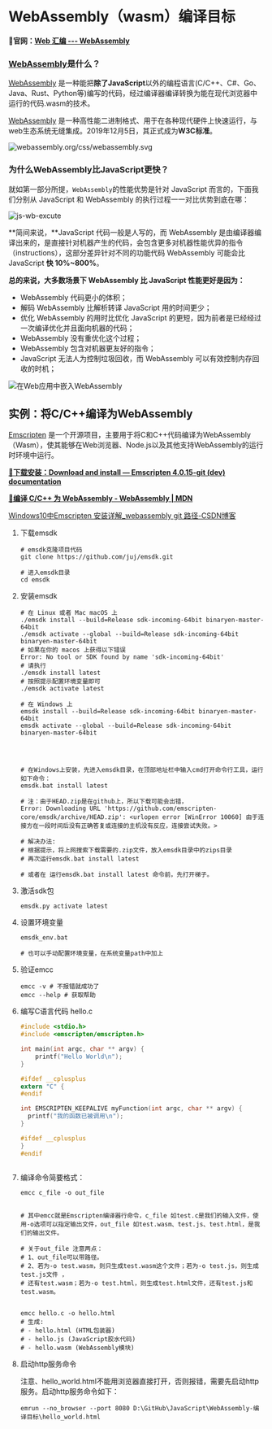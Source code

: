 # WebAssembly（wasm）编译目标



**🚀官网：[Web 汇编 --- WebAssembly](https://webassembly.org/)**



### [WebAssembly](https://developer.mozilla.org/zh-CN/docs/WebAssembly)是什么？

[WebAssembly](https://developer.mozilla.org/en-US/docs/WebAssembly/Concepts) 是一种能把**除了JavaScript**以外的编程语言(C/C++、C#、Go、Java、Rust、Python等)编写的代码，经过编译器编译转换为能在现代浏览器中运行的代码.wasm的技术。

[WebAssembly](https://developer.mozilla.org/en-US/docs/WebAssembly/Concepts) 是一种高性能二进制格式、用于在各种现代硬件上快速运行，与web生态系统无缝集成。2019年12月5日，其正式成为**W3C标准**。

![webassembly.org/css/webassembly.svg](https://webassembly.org/css/webassembly.svg)





### 为什么WebAssembly比JavaScript更快？

就如第一部分所提，`WebAssembly`的性能优势是针对 JavaScript 而言的，下面我们分别从 JavaScript 和 WebAssembly 的执行过程一一对比优势到底在哪：

![js-wb-excute](D:\GitHub\JavaScript\WebAssembly-编译目标\WebAssembly为什么快.png)

**简间来说，**JavaScript 代码一般是人写的，而 WebAssembly 是由编译器编译出来的，是直接针对机器产生的代码，会包含更多对机器性能优异的指令（instructions），这部分差异针对不同的功能代码 WebAssembly 可能会比 JavaScript **快 10%~800%**。

**总的来说，大多数场景下 WebAssembly 比 JavaScript 性能更好是因为：**

- WebAssembly 代码更小的体积；
- 解码 WebAssembly 比解析转译 JavaScript 用的时间更少；
- 优化 WebAssembly 的用时比优化 JavaScript 的更短，因为前者是已经经过一次编译优化并且面向机器的代码；
- WebAssembly 没有重优化这个过程；
- WebAssembly 包含对机器更友好的指令；
- JavaScript 无法人为控制垃圾回收，而 WebAssembly 可以有效控制内存回收的时机；

![在Web应用中嵌入WebAssembly](D:\GitHub\JavaScript\WebAssembly-编译目标\在Web应用中嵌入WebAssembly.png)





## 实例：将C/C++编译为WebAssembly



[Emscripten](https://emscripten.org/) 是一个开源项目，主要用于将C和C++代码编译为WebAssembly（Wasm），使其能够在Web浏览器、Node.js以及其他支持WebAssembly的运行时环境中运行。



**[🚀下载安装：Download and install — Emscripten 4.0.15-git (dev) documentation](https://emscripten.org/docs/getting_started/downloads.html)**



**[🚀编译 C/C++ 为 WebAssembly - WebAssembly | MDN](https://developer.mozilla.org/zh-CN/docs/WebAssembly/Guides/C_to_Wasm)**



[Windows10中Emscripten 安装详解_webassembly git 路径-CSDN博客](https://blog.csdn.net/cnds123/article/details/106742371)



1. 下载emsdk

   ```shell
   # emsdk克隆项目代码
   git clone https://github.com/juj/emsdk.git
   
   # 进入emsdk目录
   cd emsdk
   ```

   

2. 安装emsdk

   ```shell
   # 在 Linux 或者 Mac macOS 上
   ./emsdk install --build=Release sdk-incoming-64bit binaryen-master-64bit
   ./emsdk activate --global --build=Release sdk-incoming-64bit binaryen-master-64bit
   # 如果在你的 macos 上获得以下错误
   Error: No tool or SDK found by name 'sdk-incoming-64bit'
   # 请执行
   ./emsdk install latest
   # 按照提示配置环境变量即可
   ./emsdk activate latest
   
   # 在 Windows 上
   emsdk install --build=Release sdk-incoming-64bit binaryen-master-64bit
   emsdk activate --global --build=Release sdk-incoming-64bit binaryen-master-64bit
   
   
   
   
   # 在Windows上安装，先进入emsdk目录，在顶部地址栏中输入cmd打开命令行工具，运行如下命令：
   emsdk.bat install latest
   
   # 注：由于HEAD.zip是在github上，所以下载可能会出错，
   Error: Downloading URL 'https://github.com/emscripten-core/emsdk/archive/HEAD.zip': <urlopen error [WinError 10060] 由于连接方在一段时间后没有正确答复或连接的主机没有反应，连接尝试失败。>
   
   # 解决办法:
   # 根据提示，将上网搜索下载需要的.zip文件，放入emsdk目录中的zips目录
   # 再次运行emsdk.bat install latest
   
   # 或者在 运行emsdk.bat install latest 命令前，先打开梯子。
   ```

   

3. 激活sdk包

   ```shell
   emsdk.py activate latest
   ```

4. 设置环境变量

   ```shell
   emsdk_env.bat
   
   # 也可以手动配置环境变量，在系统变量path中加上
   ```

5. 验证emcc

   ```shell
   emcc -v # 不报错就成功了
   emcc --help # 获取帮助
   ```

   

6. 编写C语言代码 hello.c

   ```c
   #include <stdio.h>
   #include <emscripten/emscripten.h>
   
   int main(int argc, char ** argv) {
       printf("Hello World\n");
   }
   
   #ifdef __cplusplus
   extern "C" {
   #endif
   
   int EMSCRIPTEN_KEEPALIVE myFunction(int argc, char ** argv) {
     printf("我的函数已被调用\n");
   }
   
   #ifdef __cplusplus
   }
   #endif
   
   
   
   ```

7. 编译命令简要格式：

   ```shell
   emcc c_file -o out_file
   
   
   # 其中emcc就是Emscripten编译器行命令，c_file 如test.c是我们的输入文件，使用-o选项可以指定输出文件，out_file 如test.wasm、test.js、test.html，是我们的输出文件。
   
   # 关于out_file 注意两点：
   # 1、out_file可以带路径。
   # 2、若为-o test.wasm，则只生成test.wasm这个文件；若为-o test.js，则生成test.js文件 ，
   # 还有test.wasm；若为-o test.html，则生成test.html文件，还有test.js和test.wasm。
   
   
   emcc hello.c -o hello.html
   # 生成:
   # - hello.html (HTML包装器)
   # - hello.js (JavaScript胶水代码)
   # - hello.wasm (WebAssembly模块)
   ```

   

8. 启动http服务命令

   注意、hello_world.html不能用浏览器直接打开，否则报错，需要先启动http服务。启动http服务命令如下：

   ```shell
   emrun --no_browser --port 8080 D:\GitHub\JavaScript\WebAssembly-编译目标\hello_world.html
   ```

   

